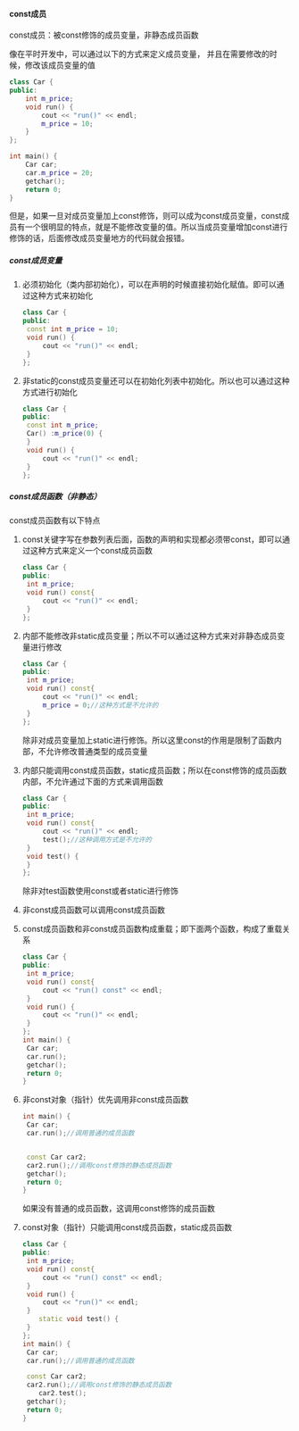 #### const成员

const成员：被const修饰的成员变量，非静态成员函数

像在平时开发中，可以通过以下的方式来定义成员变量， 并且在需要修改的时候，修改该成员变量的值

```C++
class Car {
public:
	int m_price;
	void run() {
		cout << "run()" << endl;
		m_price = 10;
	}
};

int main() {
	Car car;
	car.m_price = 20;
	getchar();
	return 0;
}
```

但是，如果一旦对成员变量加上const修饰，则可以成为const成员变量，const成员有一个很明显的特点，就是不能修改变量的值。所以当成员变量增加const进行修饰的话，后面修改成员变量地方的代码就会报错。

##### const成员变量

1. 必须初始化（类内部初始化），可以在声明的时候直接初始化赋值。即可以通过这种方式来初始化

   ```c++
   class Car {
   public:
   	const int m_price = 10;
   	void run() {
   		cout << "run()" << endl;
   	}
   };
   ```

2. 非static的const成员变量还可以在初始化列表中初始化。所以也可以通过这种方式进行初始化

   ```C++
   class Car {
   public:
   	const int m_price;
   	Car() :m_price(0) {
   	}
   	void run() {
   		cout << "run()" << endl;
   	}
   };
   ```

##### const成员函数（非静态）

const成员函数有以下特点

1. const关键字写在参数列表后面，函数的声明和实现都必须带const，即可以通过这种方式来定义一个const成员函数

   ```C++
   class Car {
   public:
   	int m_price;
   	void run() const{
   		cout << "run()" << endl;
   	}
   };
   ```

2. 内部不能修改非static成员变量；所以不可以通过这种方式来对非静态成员变量进行修改

   ```C++
   class Car {
   public:
   	int m_price;
   	void run() const{
   		cout << "run()" << endl;
   		m_price = 0;//这种方式是不允许的
   	}
   };
   ```

   除非对成员变量加上static进行修饰。所以这里const的作用是限制了函数内部，不允许修改普通类型的成员变量

3. 内部只能调用const成员函数，static成员函数；所以在const修饰的成员函数内部，不允许通过下面的方式来调用函数

   ```C++
   class Car {
   public:
   	int m_price;
   	void run() const{
   		cout << "run()" << endl;
   		test();//这种调用方式是不允许的
   	}
   	void test() {
   	}
   };
   ```

   除非对test函数使用const或者static进行修饰

4. 非const成员函数可以调用const成员函数

5. const成员函数和非const成员函数构成重载；即下面两个函数，构成了重载关系

   ```C++
   class Car {
   public:
   	int m_price;
   	void run() const{
   		cout << "run() const" << endl;
   	}
   	void run() {
   		cout << "run()" << endl;
   	}
   };
   int main() {
   	Car car;
   	car.run();
   	getchar();
   	return 0;
   }
   ```

   

6. 非const对象（指针）优先调用非const成员函数

   ```C++
   int main() {
   	Car car;
   	car.run();//调用普通的成员函数
   
   
   	const Car car2;
   	car2.run();//调用const修饰的静态成员函数
   	getchar();
   	return 0;
   }
   ```

   如果没有普通的成员函数，这调用const修饰的成员函数

7. const对象（指针）只能调用const成员函数，static成员函数

   ```C++
   class Car {
   public:
   	int m_price;
   	void run() const{
   		cout << "run() const" << endl;
   	}
   	void run() {
   		cout << "run()" << endl;
   	}
       static void test() {
   	}
   };
   int main() {
   	Car car;
   	car.run();//调用普通的成员函数
   
   	const Car car2;
   	car2.run();//调用const修饰的静态成员函数
       car2.test();
   	getchar();
   	return 0;
   }
   ```

   
